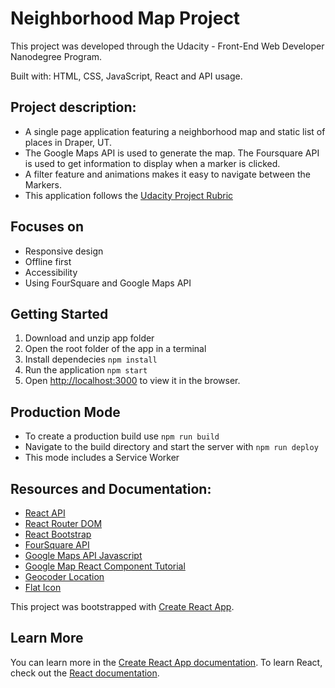 # Neighborhood Map Project

This project was developed through the Udacity - Front-End Web Developer Nanodegree Program.

Built with: HTML, CSS, JavaScript, React and API usage.

## Project description:

- A single page application featuring a neighborhood map and static list of places in Draper, UT.
- The Google Maps API is used to generate the map. The Foursquare API is used to get information to display when a marker is clicked.
- A filter feature and animations makes it easy to navigate between the Markers.
- This application follows the [Udacity Project Rubric](https://review.udacity.com/#!/rubrics/1351/view)

## Focuses on

- Responsive design
- Offline first
- Accessibility
- Using FourSquare and Google Maps API

## Getting Started

1. Download and unzip app folder
2. Open the root folder of the app in a terminal
3. Install dependecies `npm install`
4. Run the application `npm start`
5. Open [http://localhost:3000](http://localhost:3000) to view it in the browser.

## Production Mode

- To create a production build use `npm run build`
- Navigate to the build directory and start the server with `npm run deploy`
- This mode includes a Service Worker

## Resources and Documentation:

- [React API](https://reactjs.org/)
- [React Router DOM](https://www.npmjs.com/package/react-router-dom)
- [React Bootstrap](https://react-bootstrap.github.io/)
- [FourSquare API](https://developer.foursquare.com/)
- [Google Maps API Javascript](https://developers.google.com/maps/documentation/javascript/tutorial)
- [Google Map React Component Tutorial](https://www.npmjs.com/package/google-maps-react)
- [Geocoder Location](https://google-developers.appspot.com/maps/documentation/utils/geocoder/#place_id%3DChIJD18TU1GAUocRsnDPJq-jOuo)
- [Flat Icon](https://www.flaticon.com/)

This project was bootstrapped with [Create React App](https://github.com/facebook/create-react-app).

## Learn More

You can learn more in the [Create React App documentation](https://facebook.github.io/create-react-app/docs/getting-started).
To learn React, check out the [React documentation](https://reactjs.org/).

